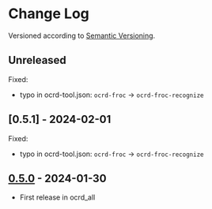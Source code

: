 Change Log
==========

Versioned according to [Semantic Versioning](http://semver.org/).

## Unreleased

Fixed:

  - typo in ocrd-tool.json: `ocrd-froc` -> `ocrd-froc-recognize`

## [0.5.1] - 2024-02-01

Fixed:

  - typo in ocrd-tool.json: `ocrd-froc` -> `ocrd-froc-recognize`

## [0.5.0] - 2024-01-30

- First release in ocrd_all

<!-- link-labels -->
[0.5.0]: ../../compare/v0.5.1...v0.5.0
[0.5.0]: ../../compare/v0.5.0...HEAD
